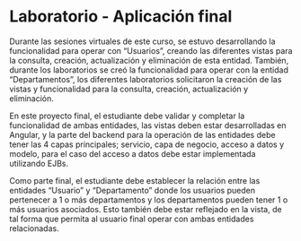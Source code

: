 # Laboratorio - Aplicación final
Durante las sesiones virtuales de este curso, se estuvo desarrollando la funcionalidad para operar con “Usuarios”, creando las diferentes vistas para la consulta, creación, actualización y eliminación de esta entidad. También, durante los laboratorios se creó la funcionalidad para operar con la entidad “Departamentos”, los diferentes laboratorios solicitaron la creación de las vistas y funcionalidad para la consulta, creación, actualización y eliminación.

En este proyecto final, el estudiante debe validar y completar la funcionalidad de ambas entidades, las vistas deben estar desarrolladas en Angular, y la parte del backend para la operación de las entidades debe tener las 4 capas principales; servicio, capa de negocio, acceso a datos y modelo, para el caso del acceso a datos debe estar implementada utilizando EJBs.

Como parte final, el estudiante debe establecer la relación entre las entidades “Usuario” y “Departamento” donde los usuarios pueden pertenecer a 1 o más departamentos y los departamentos pueden tener 1 o más usuarios asociados. Esto también debe estar reflejado en la vista, de tal forma que permita al usuario final operar con ambas entidades relacionadas.

